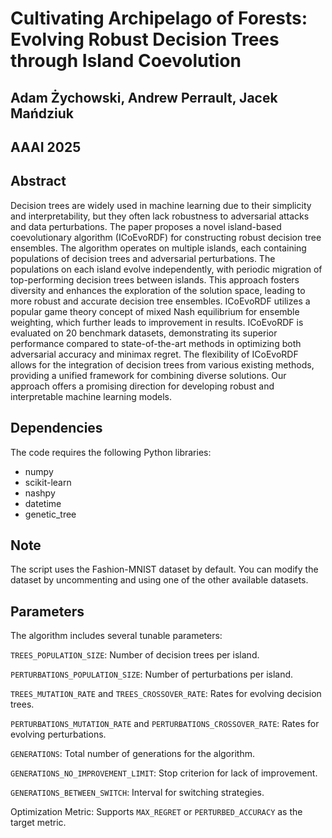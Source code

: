 # Cultivating Archipelago of Forests: Evolving Robust Decision Trees through Island Coevolution

## Adam Żychowski, Andrew Perrault, Jacek Mańdziuk

## AAAI 2025

## Abstract

Decision trees are widely used in machine learning due to their simplicity and interpretability, but they often lack robustness to adversarial attacks and data perturbations. The paper proposes a novel island-based coevolutionary algorithm (ICoEvoRDF) for constructing robust decision tree ensembles. The algorithm operates on multiple islands, each containing populations of decision trees and adversarial perturbations. The populations on each island evolve independently, with periodic migration of top-performing decision trees between islands. This approach fosters diversity and enhances the exploration of the solution space, leading to more robust and accurate decision tree ensembles. ICoEvoRDF utilizes a popular game theory concept of mixed Nash equilibrium for ensemble weighting, which further leads to improvement in results. ICoEvoRDF is evaluated on 20 benchmark datasets, demonstrating its superior performance compared to state-of-the-art methods in optimizing both adversarial accuracy and minimax regret. The flexibility of ICoEvoRDF allows for the integration of decision trees from various existing methods, providing a unified framework for combining diverse solutions. Our approach offers a promising direction for developing robust and interpretable machine learning models.

## Dependencies

The code requires the following Python libraries:

- numpy
- scikit-learn
- nashpy
- datetime
- genetic_tree


## Note
The script uses the Fashion-MNIST dataset by default. You can modify the dataset by uncommenting and using one of the other available datasets.

## Parameters

The algorithm includes several tunable parameters:

`TREES_POPULATION_SIZE`: Number of decision trees per island.

`PERTURBATIONS_POPULATION_SIZE`: Number of perturbations per island.

`TREES_MUTATION_RATE` and `TREES_CROSSOVER_RATE`: Rates for evolving decision trees.

`PERTURBATIONS_MUTATION_RATE` and `PERTURBATIONS_CROSSOVER_RATE`: Rates for evolving perturbations.

`GENERATIONS`: Total number of generations for the algorithm.

`GENERATIONS_NO_IMPROVEMENT_LIMIT`: Stop criterion for lack of improvement.

`GENERATIONS_BETWEEN_SWITCH`: Interval for switching strategies.

Optimization Metric: Supports `MAX_REGRET` or `PERTURBED_ACCURACY` as the target metric.
